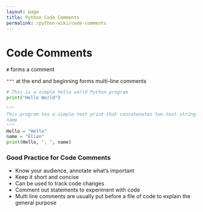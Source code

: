 ```yaml
---
layout: page
title: Python Code Comments
permalink: /python-wiki/code-comments
---
```

# Code Comments

`#` forms a comment

`"""` at the end and beginning forms multi-line comments

```python
# This is a simple hello world Python program
print("Hello World")

""" 
This program has a simple text print that concatenates two text strings Hello and 
name
"""
Hello = "Hello"
name = "Elian"
print(Hello, ", ", name)
```

### Good Practice for Code Comments

- Know your audience, annotate what’s important
- Keep it short and concise
- Can be used to track code changes
- Comment out statements to experiment with code
- Multi line comments are usually put before a file of code to explain the general purpose